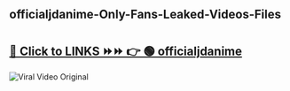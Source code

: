 
 ## officialjdanime-Only-Fans-Leaked-Videos-Files

# <h2><a href="https://mediaupload.pro?officialjdanime">🔗 Click to LINKS ⏩⏩ 👉 🟢 officialjdanime </a></h2>

<a href="https://mediaupload.pro?officialjdanime" rel="nofollow" data-target="animated-image.originalLink"><img src="https://i.ibb.co.com/xMMVF88/686577567.gif" alt="Viral Video Original" style="max-width: 100%; display: inline-block;" data-target="animated-image.originalImage"></a>